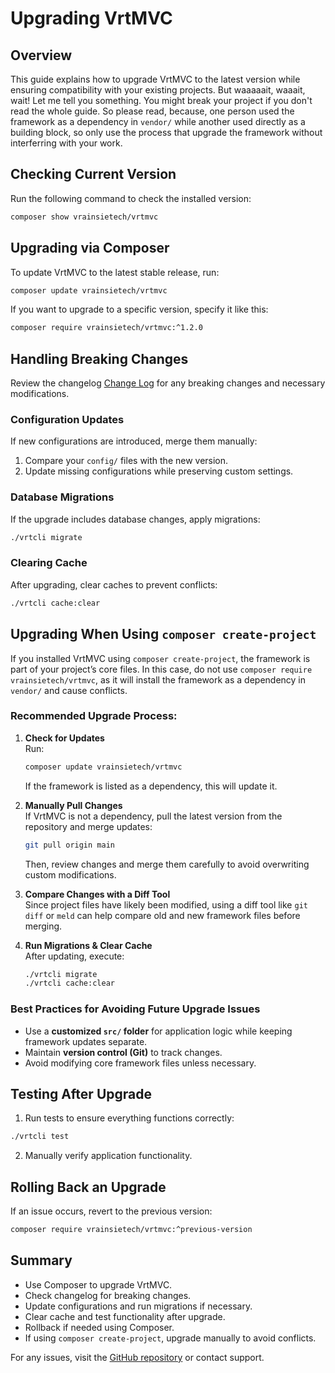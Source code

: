 # Upgrading VrtMVC

## Overview
This guide explains how to upgrade VrtMVC to the latest version while ensuring compatibility with your existing projects.
But waaaaait, waaait, wait! Let me tell you something. You might break your project if you don't read the whole guide. So please read, because, one person used the framework as a dependency in `vendor/` while another used directly as a building block, so only use the process that upgrade the framework without interferring with your work.

## Checking Current Version
Run the following command to check the installed version:
```bash
composer show vrainsietech/vrtmvc
```

## Upgrading via Composer
To update VrtMVC to the latest stable release, run:
```bash
composer update vrainsietech/vrtmvc
```
If you want to upgrade to a specific version, specify it like this:
```bash
composer require vrainsietech/vrtmvc:^1.2.0
```

## Handling Breaking Changes
Review the changelog [Change Log](`changelog.md`) for any breaking changes and necessary modifications.

### Configuration Updates
If new configurations are introduced, merge them manually:
1. Compare your `config/` files with the new version.
2. Update missing configurations while preserving custom settings.

### Database Migrations
If the upgrade includes database changes, apply migrations:
```bash
./vrtcli migrate
```

### Clearing Cache
After upgrading, clear caches to prevent conflicts:
```bash
./vrtcli cache:clear
```

## Upgrading When Using `composer create-project`
If you installed VrtMVC using `composer create-project`, the framework is part of your project’s core files. In this case, do not use `composer require vrainsietech/vrtmvc`, as it will install the framework as a dependency in `vendor/` and cause conflicts.

### Recommended Upgrade Process:
1. **Check for Updates**  
   Run:
   ```bash
   composer update vrainsietech/vrtmvc
   ```
   If the framework is listed as a dependency, this will update it.

2. **Manually Pull Changes**  
   If VrtMVC is not a dependency, pull the latest version from the repository and merge updates:
   ```bash
   git pull origin main
   ```
   Then, review changes and merge them carefully to avoid overwriting custom modifications.

3. **Compare Changes with a Diff Tool**  
   Since project files have likely been modified, using a diff tool like `git diff` or `meld` can help compare old and new framework files before merging.

4. **Run Migrations & Clear Cache**  
   After updating, execute:
   ```bash
   ./vrtcli migrate
   ./vrtcli cache:clear
   ```

### Best Practices for Avoiding Future Upgrade Issues
- Use a **customized `src/` folder** for application logic while keeping framework updates separate.
- Maintain **version control (Git)** to track changes.
- Avoid modifying core framework files unless necessary.

## Testing After Upgrade
1. Run tests to ensure everything functions correctly:
```bash
./vrtcli test
```
2. Manually verify application functionality.

## Rolling Back an Upgrade
If an issue occurs, revert to the previous version:
```bash
composer require vrainsietech/vrtmvc:^previous-version
```

## Summary
- Use Composer to upgrade VrtMVC.
- Check changelog for breaking changes.
- Update configurations and run migrations if necessary.
- Clear cache and test functionality after upgrade.
- Rollback if needed using Composer.
- If using `composer create-project`, upgrade manually to avoid conflicts.

For any issues, visit the [GitHub repository](https://github.com/vrainsietech/vrtmvc) or contact support.

